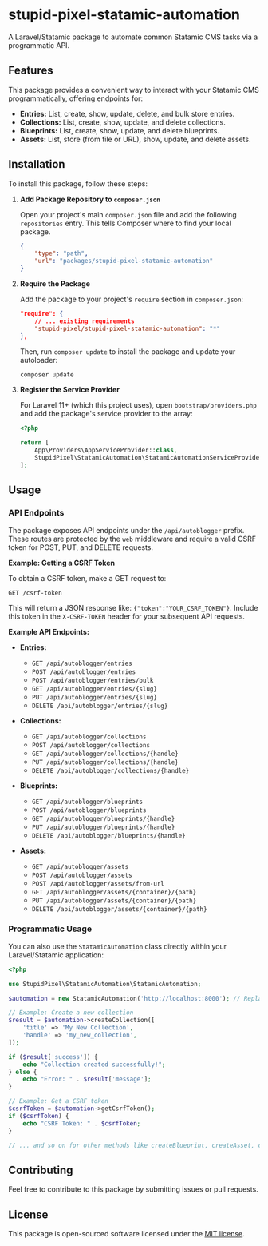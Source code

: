 # stupid-pixel-statamic-automation

A Laravel/Statamic package to automate common Statamic CMS tasks via a programmatic API.

## Features

This package provides a convenient way to interact with your Statamic CMS programmatically, offering endpoints for:

-   **Entries:** List, create, show, update, delete, and bulk store entries.
-   **Collections:** List, create, show, update, and delete collections.
-   **Blueprints:** List, create, show, update, and delete blueprints.
-   **Assets:** List, store (from file or URL), show, update, and delete assets.

## Installation

To install this package, follow these steps:

1.  **Add Package Repository to `composer.json`**

    Open your project's main `composer.json` file and add the following `repositories` entry. This tells Composer where to find your local package.

    ```json
    {
        "type": "path",
        "url": "packages/stupid-pixel-statamic-automation"
    }
    ```

2.  **Require the Package**

    Add the package to your project's `require` section in `composer.json`:

    ```json
    "require": {
        // ... existing requirements
        "stupid-pixel/stupid-pixel-statamic-automation": "*"
    },
    ```

    Then, run `composer update` to install the package and update your autoloader:

    ```bash
    composer update
    ```

3.  **Register the Service Provider**

    For Laravel 11+ (which this project uses), open `bootstrap/providers.php` and add the package's service provider to the array:

    ```php
    <?php

    return [
        App\Providers\AppServiceProvider::class,
        StupidPixel\StatamicAutomation\StatamicAutomationServiceProvider::class,
    ];
    ```

## Usage

### API Endpoints

The package exposes API endpoints under the `/api/autoblogger` prefix. These routes are protected by the `web` middleware and require a valid CSRF token for POST, PUT, and DELETE requests.

**Example: Getting a CSRF Token**

To obtain a CSRF token, make a GET request to:

```
GET /csrf-token
```

This will return a JSON response like: `{"token":"YOUR_CSRF_TOKEN"}`. Include this token in the `X-CSRF-TOKEN` header for your subsequent API requests.

**Example API Endpoints:**

-   **Entries:**
    -   `GET /api/autoblogger/entries`
    -   `POST /api/autoblogger/entries`
    -   `POST /api/autoblogger/entries/bulk`
    -   `GET /api/autoblogger/entries/{slug}`
    -   `PUT /api/autoblogger/entries/{slug}`
    -   `DELETE /api/autoblogger/entries/{slug}`

-   **Collections:**
    -   `GET /api/autoblogger/collections`
    -   `POST /api/autoblogger/collections`
    -   `GET /api/autoblogger/collections/{handle}`
    -   `PUT /api/autoblogger/collections/{handle}`
    -   `DELETE /api/autoblogger/collections/{handle}`

-   **Blueprints:**
    -   `GET /api/autoblogger/blueprints`
    -   `POST /api/autoblogger/blueprints`
    -   `GET /api/autoblogger/blueprints/{handle}`
    -   `PUT /api/autoblogger/blueprints/{handle}`
    -   `DELETE /api/autoblogger/blueprints/{handle}`

-   **Assets:**
    -   `GET /api/autoblogger/assets`
    -   `POST /api/autoblogger/assets`
    -   `POST /api/autoblogger/assets/from-url`
    -   `GET /api/autoblogger/assets/{container}/{path}`
    -   `PUT /api/autoblogger/assets/{container}/{path}`
    -   `DELETE /api/autoblogger/assets/{container}/{path}`

### Programmatic Usage

You can also use the `StatamicAutomation` class directly within your Laravel/Statamic application:

```php
<?php

use StupidPixel\StatamicAutomation\StatamicAutomation;

$automation = new StatamicAutomation('http://localhost:8000'); // Replace with your Statamic URL

// Example: Create a new collection
$result = $automation->createCollection([
    'title' => 'My New Collection',
    'handle' => 'my_new_collection',
]);

if ($result['success']) {
    echo "Collection created successfully!";
} else {
    echo "Error: " . $result['message'];
}

// Example: Get a CSRF token
$csrfToken = $automation->getCsrfToken();
if ($csrfToken) {
    echo "CSRF Token: " . $csrfToken;
}

// ... and so on for other methods like createBlueprint, createAsset, createEntry

```

## Contributing

Feel free to contribute to this package by submitting issues or pull requests.

## License

This package is open-sourced software licensed under the [MIT license](LICENSE.md).
